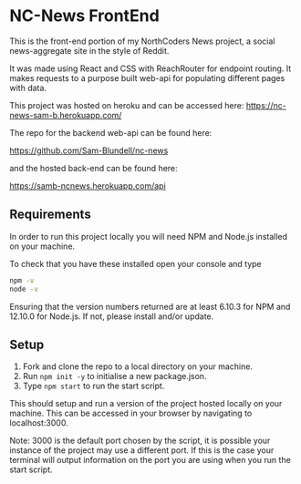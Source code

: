 # NC-News FrontEnd
This is the front-end portion of my NorthCoders News project, a social news-aggregate site in the style of Reddit.

It was made using React and CSS with ReachRouter for endpoint routing. It makes requests to a purpose built web-api for populating different pages with data.

This project was hosted on heroku and can be accessed here:
https://nc-news-sam-b.herokuapp.com/

The repo for the backend web-api can be found here:

https://github.com/Sam-Blundell/nc-news

and the hosted back-end can be found here:

https://samb-ncnews.herokuapp.com/api


## Requirements
In order to run this project locally you will need NPM and Node.js installed on your machine.

To check that you have these installed open your console and type
```bash
npm -v
node -v
```

Ensuring that the version numbers returned are at least 6.10.3 for NPM and 12.10.0 for Node.js. If not, please install and/or update.

## Setup

1. Fork and clone the repo to a local directory on your machine.
2. Run `npm init -y` to initialise a new package.json.
3. Type `npm start` to run the start script.

This should setup and run a version of the project hosted locally on your machine. This can be accessed in your browser by navigating to localhost:3000.

Note: 3000 is the default port chosen by the script, it is possible your instance of the project may use a different port. If this is the case your terminal will output information on the port you are using when you run the start script.